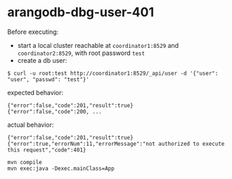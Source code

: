 # arangodb-dbg-user-401

Before executing:
- start a local cluster reachable at `coordinator1:8529` and `coordinator2:8529`, with root password `test`
- create a db user:
```shell script
$ curl -u root:test http://coordinator1:8529/_api/user -d '{"user": "user", "passwd": "test"}'
```

expected behavior:
```shell script
{"error":false,"code":201,"result":true}
{"error":false,"code":200, ...
```

actual behavior:
```shell script
{"error":false,"code":201,"result":true}
{"error":true,"errorNum":11,"errorMessage":"not authorized to execute this request","code":401}
```


```shell script
mvn compile
mvn exec:java -Dexec.mainClass=App
```
